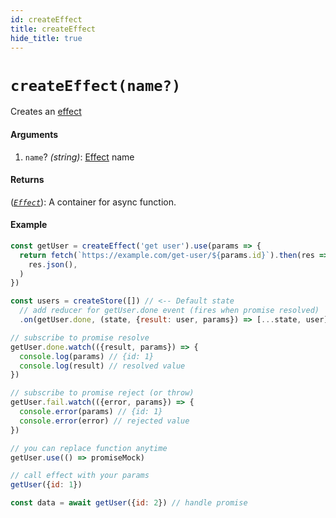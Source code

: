 ```yaml
---
id: createEffect
title: createEffect
hide_title: true
---
```


# `createEffect(name?)`

Creates an [effect](Effect.md)

#### Arguments

1. `name`? _(string)_: [Effect](Effect.md) name

#### Returns

([_`Effect`_](Effect.md)): A container for async function.

#### Example

```js
const getUser = createEffect('get user').use(params => {
  return fetch(`https://example.com/get-user/${params.id}`).then(res =>
    res.json(),
  )
})

const users = createStore([]) // <-- Default state
  // add reducer for getUser.done event (fires when promise resolved)
  .on(getUser.done, (state, {result: user, params}) => [...state, user])

// subscribe to promise resolve
getUser.done.watch(({result, params}) => {
  console.log(params) // {id: 1}
  console.log(result) // resolved value
})

// subscribe to promise reject (or throw)
getUser.fail.watch(({error, params}) => {
  console.error(params) // {id: 1}
  console.error(error) // rejected value
})

// you can replace function anytime
getUser.use(() => promiseMock)

// call effect with your params
getUser({id: 1})

const data = await getUser({id: 2}) // handle promise
```
